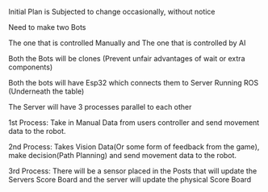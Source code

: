 Initial Plan is Subjected to change occasionally, without notice

Need to make two Bots

The one that is controlled Manually and
The one that is controlled by AI

Both the Bots will be clones (Prevent unfair advantages of wait or extra components)

Both the bots will have Esp32 which connects them to Server Running ROS (Underneath the table)

The Server will have 3 processes parallel to each other 

1st Process:
 Take in Manual Data from users controller and send movement data to the robot.

2nd Process:
 Takes Vision Data(Or some form of feedback from the game), make decision(Path Planning) and send movement data to the robot.

3rd Process:
  There will be a sensor placed in the Posts that will update the Servers Score Board and the server will update the physical Score Board